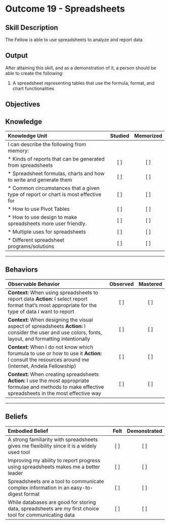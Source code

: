 # Outcome 19 - Spreadsheets

**Skill Description**
----------
The Fellow is able to use spreadsheets to analyze and report data

**Output**
----------
After attaining this skill, and as a demonstration of it, a person should be able to create the following:

1. A spreadsheet representing tables that use the formula, format, and chart functionalities


**Objectives**
----------
## **Knowledge**


| Knowledge Unit   |      Studied      | Memorized |
|:-------------|:------------------:|:--------:|
| I can describe the following from memory: | | |
| * Kinds of reports that can be generated from spreadsheets | [ ] | [ ]  |
| * Spreadsheet formulas, charts and how to write and generate them | [ ] | [ ]  |
| * Common circumstances that a given type of report or chart is most effective for | [ ] | [ ]  |
| * How to use Pivot Tables | [ ] | [ ]  |
| * How to use design to make spreadsheets more user friendly. | [ ] | [ ]  |
| * Multiple uses for spreadsheets | [ ] | [ ]  |
| * Different spreadsheet programs/solutions | [ ] | [ ]  |


----------


## **Behaviors**

| Observable Behavior   |      Observed      | Mastered |
|:-------------|:------------------:|:--------:|
| **Context:** When using spreadsheets to report data **Action:** I select report format that’s most appropriate for the type of data I want to report | [ ] | [ ]  |
| **Context:** When designing the visual aspect of spreadsheets **Action:** I consider the user and use colors, fonts, layout, and formatting intentionally | [ ] | [ ]  |
| **Context:** When I do not know which forumula to use or how to use it **Action:** I consult the resources around me (internet, Andela Fellowship) | [ ] | [ ]  |
| **Context:** When creating spreadsheets **Action:** I use the most appropriate formulae and methods to make effective spreadsheets in the most effective way | [ ] | [ ]  |


----------


## **Beliefs**


| Embodied Belief   |      Felt      | Demonstrated |
|:-------------|:------------------:|:--------:|
| A strong familiarity with spreadsheets gives me flexibility since it is a widely used tool | [ ] | [ ]  |
| Improving my ability to report progress using spreadsheets makes me a better leader | [ ] | [ ]  |
| Spreadsheets are a tool to communicate complex information in an easy-to-digest format | [ ] | [ ]  |
| While databases are good for storing data, spreadsheets are my first choice tool for communicating data | [ ] | [ ]  |
